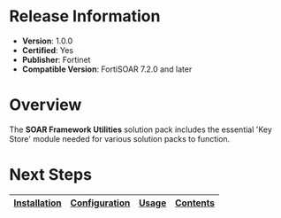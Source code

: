 # Release Information 

- **Version**: 1.0.0 
- **Certified**: Yes 
- **Publisher**: Fortinet 
- **Compatible Version**: FortiSOAR 7.2.0 and later 
 

 # Overview 
 The **SOAR Framework Utilities** solution pack includes the essential 'Key Store' module needed for various solution packs to function. 

 # Next Steps
 | [Installation](./docs/setup.md#installation) | [Configuration](./docs/setup.md#configuration) | [Usage](./docs/usage.md) | [Contents](./docs/contents.md) | 
 |--------------------------------------------|----------------------------------------------|------------------------|------------------------------|